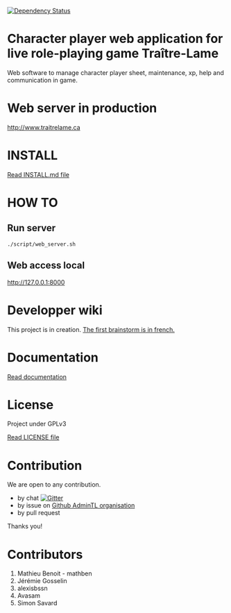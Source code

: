 [![Dependency Status](https://www.versioneye.com/user/projects/570d01f4fcd19a0045440af5/badge.svg?style=flat)](https://www.versioneye.com/user/projects/570d01f4fcd19a0045440af5)

Character player web application for live role-playing game Traître-Lame
=======================================================================
Web software to manage character player sheet, maintenance, xp, help and communication in game.

Web server in production
========================
http://www.traitrelame.ca

INSTALL
=======
[Read INSTALL.md file](./INSTALL.md)

HOW TO
======
Run server
----------
```{r, engine='bash', count_lines}
./script/web_server.sh
```

Web access local
----------------
http://127.0.0.1:8000

Developper wiki
===============
This project is in creation. [The first brainstorm is in french.](https://github.com/AdminTL/gestion_personnage_TL/wiki/Premier-brainstorm)

Documentation
=============
[Read documentation](./doc/README.md)

License
=======
Project under GPLv3

[Read LICENSE file](./LICENSE)

Contribution
============
We are open to any contribution.
* by chat [![Gitter](https://badges.gitter.im/AdminTL/gestion_personnage_TL.svg)](https://gitter.im/AdminTL/gestion_personnage_TL?utm_source=badge&utm_medium=badge&utm_campaign=pr-badge)
* by issue on [Github AdminTL organisation](https://github.com/AdminTL/gestion_personnage_TL/issues)
* by pull request

Thanks you!

Contributors
============
1. Mathieu Benoit - mathben
2. Jérémie Gosselin
3. alexisbssn
4. Avasam
5. Simon Savard
